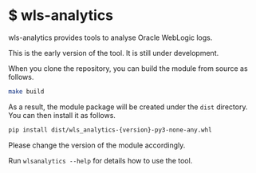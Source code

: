 
# $ wls-analytics 

wls-analytics provides tools to analyse Oracle WebLogic logs.

This is the early version of the tool. It is still under development.

When you clone the repository, you can build the module from source as follows. 

```bash
make build 
```

As a result, the module package will be created under the `dist` directory. You can then install it as follows.

```bash
pip install dist/wls_analytics-{version}-py3-none-any.whl
```

Please change the version of the module accordingly.

Run `wlsanalytics --help` for details how to use the tool. 